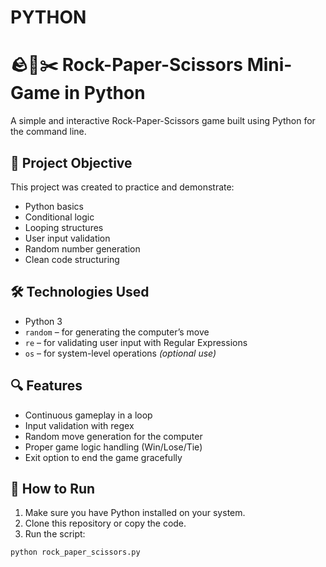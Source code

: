 # PYTHON
# 🪨📄✂️ Rock-Paper-Scissors Mini-Game in Python

A simple and interactive Rock-Paper-Scissors game built using Python for the command line.

## 🎯 Project Objective

This project was created to practice and demonstrate:
- Python basics
- Conditional logic
- Looping structures
- User input validation
- Random number generation
- Clean code structuring

## 🛠️ Technologies Used

- Python 3
- `random` – for generating the computer’s move
- `re` – for validating user input with Regular Expressions
- `os` – for system-level operations *(optional use)*

## 🔍 Features

- Continuous gameplay in a loop
- Input validation with regex
- Random move generation for the computer
- Proper game logic handling (Win/Lose/Tie)
- Exit option to end the game gracefully

## 🧪 How to Run

1. Make sure you have Python installed on your system.
2. Clone this repository or copy the code.
3. Run the script:

```bash
python rock_paper_scissors.py
